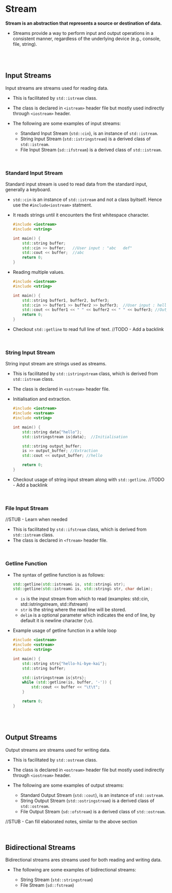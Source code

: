 # Stream

**Stream is an abstraction that represents a source or destination of data.**

- Streams provide a way to perform input and output operations in a consistent manner, regardless of the underlying device (e.g., console, file, string).

<br>
<br>

## Input Streams

Input streams are streams used for reading data.

- This is facilitated by `std::istream` class.
- The class is declared in `<istream>` header file but mostly used indirectly through `<iostream>` header.

- The following are some examples of input streams:

  - Standard Input Stream (`std::cin`), is an instance of `std::istream`.
  - String Input Stream (`std::istringstream`) is a derived class of `std::istream`.
  - File Input Stream (`sd::ifstream`) is a derived class of `std::istream`.

<br>

### Standard Input Stream

Standard input stream is used to read data from the standard input, generally a keyboard.

- `std::cin` is an instance of `std::istream` and not a class byitself. Hence use the `#include<iostream>` statment.

- It reads strings until it encounters the first whitespace character.

  ```cpp
  #include <iostream>
  #include <string>

  int main() {
      std::string buffer;
      std::cin >> buffer;   //User input : "abc   def"
      std::cout << buffer;  //abc
      return 0;
  }
  ```

- Reading multiple values.

  ```cpp
  #include <iostream>
  #include <string>

  int main() {
      std::string buffer1, buffer2, buffer3;
      std::cin >> buffer1 >> buffer2 >> buffer3;  //User input : hello hu hi
      std::cout << buffer1 << " " << buffer2 << " " << buffer3; //Output : hello hu hi
      return 0;
  }
  ```

- Checkout `std::getline` to read full line of text. //TODO - Add a backlink

<br>

### String Input Stream

String input stream are strings used as streams.

- This is facilitated by `std::istringstream` class, which is derived from `std::istream` class.
- The class is declared in `<sstream>` header file.

- Initialisation and extraction.

  ```cpp
  #include <iostream>
  #include <sstream>
  #include <string>

  int main() {
      std::string data{"hello"};
      std::istringstream is{data};  //Initialisation

      std::string output_buffer;
      is >> output_buffer; //Extraction
      std::cout << output_buffer; //hello

      return 0;
  }
  ```

- Checkout usage of string input stream along with `std::getline`. //TODO - Add a backlink

<br>

### File Input Stream

//STUB - Learn when needed

- This is facilitated by `std::ifstream` class, which is derived from `std::istream` class.
- The class is declared in `<ftream>` header file.

<br>

### Getline Function

- The syntax of getline function is as follows:

  ```cpp
  std::getline(std::istream& is, std::string& str);
  std::getline(std::istream& is, std::string& str, char delim);
  ```

  - `is` is the input stream from which to read (examples: std::cin, std::istringstream, std::ifstream)
  - `str` is the string where the read line will be stored.
  - `delim` is a optional parameter which indicates the end of line, by default it is newline character (`\n`).

- Example usage of getline function in a while loop

  ```cpp
  #include <iostream>
  #include <sstream>
  #include <string>

  int main() {
      std::string strs{"hello-hi-bye-kai"};
      std::string buffer;

      std::istringstream is{strs};
      while (std::getline(is, buffer, '-')) {
          std::cout << buffer << "\t\t";
      }

      return 0;
  }
  ```

<br>
<br>

## Output Streams

Output streams are streams used for writing data.

- This is facilitated by `std::ostream` class.
- The class is declared in `<ostream>` header file but mostly used indirectly through `<iostream>` header.

- The following are some examples of output streams:

  - Standard Output Stream (`std::cout`), is an instance of `std::ostream`.
  - String Output Stream (`std::ostringstream`) is a derived class of `std::ostream`.
  - File Output Stream (`sd::ofstream`) is a derived class of `std::ostream`.

//STUB - Can fill elaborated notes, similar to the above section

<br>

## Bidirectional Streams

Bidirectional streams ares streams used for both reading and writing data.

- The following are some examples of bidirectional streams:

  - String Stream (`std::stringstream`)
  - File Stream (`sd::fstream`)

<br>
<br>
